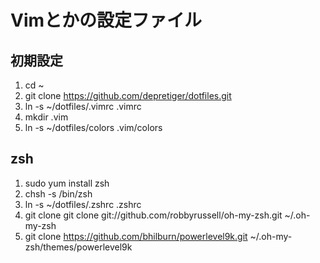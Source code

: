 # Vimとかの設定ファイル
## 初期設定
1. cd ~
2. git clone https://github.com/depretiger/dotfiles.git
3. ln -s ~/dotfiles/.vimrc .vimrc 
4. mkdir .vim
5. ln -s ~/dotfiles/colors .vim/colors

## zsh
1. sudo yum install zsh
2. chsh -s /bin/zsh
3. ln -s ~/dotfiles/.zshrc .zshrc
4. git clone git clone git://github.com/robbyrussell/oh-my-zsh.git ~/.oh-my-zsh
5. git clone https://github.com/bhilburn/powerlevel9k.git ~/.oh-my-zsh/themes/powerlevel9k
